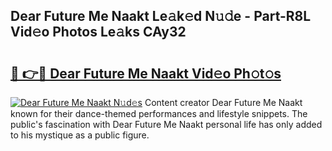 ## Dear Future Me Naakt Le𝚊k𝚎d N𝚞𝚍e - Part-R8L Vid𝚎o Photos Le𝚊ks CAy32

# <h2><a href="http://fb8ljp.evod.top/?m=Dear+Future+Me+Naakt">🔗 👉🔴 Dear Future Me Naakt Vid𝚎o Ph𝚘t𝚘s</a></h2>

[![Dear Future Me Naakt N𝚞d𝚎s](https://i.imgur.com/8V9OHl7.gif)](http://fb8ljp.evod.top/?m=Dear+Future+Me+Naakt)
Content creator Dear Future Me Naakt known for their dance-themed performances and lifestyle snippets. The public's fascination with Dear Future Me Naakt personal life has only added to his mystique as a public figure. 
